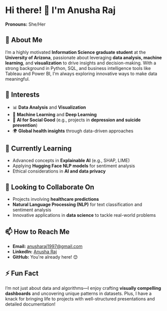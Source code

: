 # Hi there! 👋 I'm Anusha Raj  
**Pronouns:** She/Her  

## 🚀 About Me  
I’m a highly motivated **Information Science graduate student** at the **University of Arizona**, passionate about leveraging **data analysis, machine learning**, and **visualization** to drive insights and decision-making. With a strong background in Python, SQL, and business intelligence tools like Tableau and Power BI, I’m always exploring innovative ways to make data meaningful.

## 🌟 Interests  
- 📊 **Data Analysis** and **Visualization**  
- 🧠 **Machine Learning** and **Deep Learning**  
- 🤖 **AI for Social Good** (e.g., projects in **depression and suicide prevention**)  
- 🌍 **Global health insights** through data-driven approaches  

## 🌱 Currently Learning  
- Advanced concepts in **Explainable AI** (e.g., SHAP, LIME)  
- Applying **Hugging Face NLP models** for sentiment analysis  
- Ethical considerations in **AI and data privacy**  

## 💞️ Looking to Collaborate On  
- Projects involving **healthcare predictions**  
- **Natural Language Processing (NLP)** for text classification and sentiment analysis  
- Innovative applications in **data science** to tackle real-world problems  

## 📫 How to Reach Me  
- **Email:** anusharaj1997@gmail.com  
- **LinkedIn:** [Anusha Raj](https://www.linkedin.com/in/anusharaj1997/)  
- **GitHub:** You're already here! 😊  

## ⚡ Fun Fact  
I’m not just about data and algorithms—I enjoy crafting **visually compelling dashboards** and uncovering unique patterns in datasets. Plus, I have a knack for bringing life to projects with well-structured presentations and detailed documentation!  
